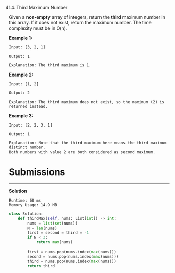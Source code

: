 414. Third Maximum Number

Given a **non-empty** array of integers, return the **third** maximum number in this array. If it does not exist, return the maximum number. The time complexity must be in O(n).

**Example 1:**
```
Input: [3, 2, 1]

Output: 1

Explanation: The third maximum is 1.
```

**Example 2:**
```
Input: [1, 2]

Output: 2

Explanation: The third maximum does not exist, so the maximum (2) is returned instead.
```

**Example 3:**
```
Input: [2, 2, 3, 1]

Output: 1

Explanation: Note that the third maximum here means the third maximum distinct number.
Both numbers with value 2 are both considered as second maximum.
```

# Submissions
---
**Solution**
```
Runtime: 68 ms
Memory Usage: 14.9 MB
```
```python
class Solution:
    def thirdMax(self, nums: List[int]) -> int:
        nums = list(set(nums))
        N = len(nums)
        first = second = third = -1
        if N < 3:
            return max(nums)
        
        first = nums.pop(nums.index(max(nums)))
        second = nums.pop(nums.index(max(nums)))
        third = nums.pop(nums.index(max(nums)))
        return third         
```
